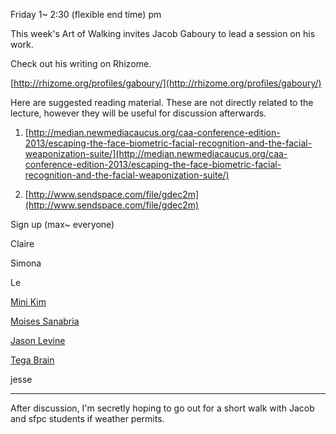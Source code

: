 
Friday 1~ 2:30  (flexible end time) pm 

This week's Art of Walking invites Jacob Gaboury to lead a session on his work. 

Check out his writing on Rhizome. 

[http://rhizome.org/profiles/gaboury/](http://rhizome.org/profiles/gaboury/) 

Here are suggested reading material. These are not directly related to the lecture, however they will be useful for discussion afterwards. 

1.  [http://median.newmediacaucus.org/caa-conference-edition-2013/escaping-the-face-biometric-facial-recognition-and-the-facial-weaponization-suite/](http://median.newmediacaucus.org/caa-conference-edition-2013/escaping-the-face-biometric-facial-recognition-and-the-facial-weaponization-suite/) 

2. [http://www.sendspace.com/file/gdec2m](http://www.sendspace.com/file/gdec2m) 

Sign up (max~ everyone) 

Claire

Simona

Le 

[Mini Kim](/ep/profile/C0i1FEsbqpf)

[Moises Sanabria](/ep/profile/v6pSS8EP8fM) 

[Jason Levine](/ep/profile/m5rLOYYylrl)

[Tega Brain](/ep/profile/ppZjvPL5nSC)

jesse

_________________

After discussion, I'm secretly hoping to go out for a short walk with Jacob and sfpc students if weather permits. 
